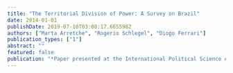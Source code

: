 ```yaml
---
title: "The Territorial Division of Power: A Survey on Brazil"
date: 2014-01-01
publishDate: 2019-07-10T03:08:17.665598Z
authors: ["Marta Arretche", "Rogerio Schlegel", "Diogo Ferrari"]
publication_types: ["1"]
abstract: ""
featured: false
publication: "*Paper presented at the International Political Science Association Annual Meeting (IPSA)*"
---
```


